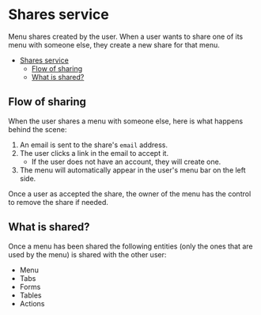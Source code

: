 # Shares service
Menu shares created by the user. When a user wants to share one of its menu with someone else, they create a new share for that menu.

<!-- TOC -->
* [Shares service](#shares-service)
  * [Flow of sharing](#flow-of-sharing)
  * [What is shared?](#what-is-shared)
<!-- TOC -->

## Flow of sharing
When the user shares a menu with someone else, here is what happens behind the scene:

1. An email is sent to the share's `email` address.
2. The user clicks a link in the email to accept it.
   - If the user does not have an account, they will create one.
3. The menu will automatically appear in the user's menu bar on the left side.

Once a user as accepted the share, the owner of the menu has the control to remove the share if needed.

## What is shared?
Once a menu has been shared the following entities (only the ones that are used by the menu) is shared with the other user:

- Menu
- Tabs
- Forms
- Tables
- Actions
